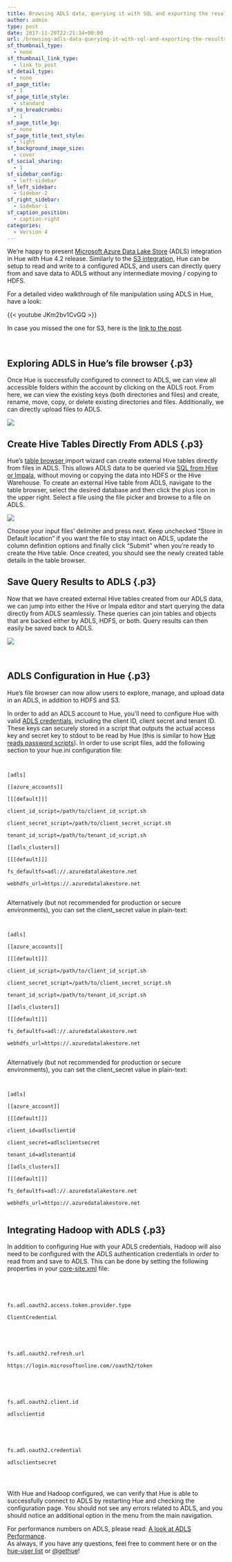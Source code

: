 ```yaml
---
title: Browsing ADLS data, querying it with SQL and exporting the results back in Hue 4.2
author: admin
type: post
date: 2017-11-20T22:21:34+00:00
url: /browsing-adls-data-querying-it-with-sql-and-exporting-the-results-back-in-hue-4-2/
sf_thumbnail_type:
  - none
sf_thumbnail_link_type:
  - link_to_post
sf_detail_type:
  - none
sf_page_title:
  - 1
sf_page_title_style:
  - standard
sf_no_breadcrumbs:
  - 1
sf_page_title_bg:
  - none
sf_page_title_text_style:
  - light
sf_background_image_size:
  - cover
sf_social_sharing:
  - 1
sf_sidebar_config:
  - left-sidebar
sf_left_sidebar:
  - Sidebar-2
sf_right_sidebar:
  - Sidebar-1
sf_caption_position:
  - caption-right
categories:
  - Version 4
---
```


<p class="p1">
  We’re happy to present <a href="https://azure.microsoft.com/en-us/services/data-lake-store/">Microsoft Azure Data Lake Store</a> (ADLS) integration in Hue with Hue 4.2 release. Similarly to the <a href="https://gethue.com/introducing-s3-support-in-hue/">S3 integration</a>, Hue can be setup to read and write to a configured ADLS, and users can directly query from and save data to ADLS without any intermediate moving / copying to HDFS.
</p>

<p class="p1">
  For a detailed video walkthrough of file manipulation using ADLS in Hue, have a look:
</p>

{{< youtube JKm2bv1CvGQ >}}

<p class="p1">
  In case you missed the one for S3, here is the <a href="https://gethue.com/introducing-s3-support-in-hue/">link to the post</a>.
</p>

&nbsp;

## Exploring ADLS in Hue’s file browser {.p3}

<p class="p1">
  Once Hue is successfully configured to connect to ADLS, we can view all accessible folders within the account by clicking on the ADLS root. From here, we can view the existing keys (both directories and files) and create, rename, move, copy, or delete existing directories and files. Additionally, we can directly upload files to ADLS.
</p>

<img src="https://cdn.gethue.com/uploads/2016/08/image2.png"/>

## Create Hive Tables Directly From ADLS {.p3}

<p class="p1">
  Hue’s <a href="https://gethue.com/browsing-hive-tables-data-and-metadata-is-getting-faster-and-prettier/">table browser </a>import wizard can create external Hive tables directly from files in ADLS. This allows ADLS data to be queried via <a href="https://gethue.com/sql-editor/">SQL from Hive or Impala</a>, without moving or copying the data into HDFS or the Hive Warehouse. To create an external Hive table from ADLS, navigate to the table browser, select the desired database and then click the plus icon in the upper right. Select a file using the file picker and browse to a file on ADLS.
</p>

<img src="https://cdn.gethue.com/uploads/2017/11/image4-1.png"/>

<p class="p1">
  Choose your input files’ delimiter and press next. Keep unchecked “Store in Default location” if you want the file to stay intact on ADLS, update the column definition options and finally click “Submit” when you’re ready to create the Hive table. Once created, you should see the newly created table details in the table browser.
</p>

## Save Query Results to ADLS {.p3}

<p class="p1">
  Now that we have created external Hive tables created from our ADLS data, we can jump into either the Hive or Impala editor and start querying the data directly from ADLS seamlessly. These queries can join tables and objects that are backed either by ADLS, HDFS, or both. Query results can then easily be saved back to ADLS.
</p>

<img src="https://cdn.gethue.com/uploads/2017/11/image1-1.png"/>

&nbsp;

## ADLS Configuration in Hue {.p3}

<p class="p1">
  Hue’s file browser can now allow users to explore, manage, and upload data in an ADLS, in addition to HDFS and S3.
</p>

<p class="p1">
  In order to add an ADLS account to Hue, you’ll need to configure Hue with valid <a href="https://docs.microsoft.com/en-us/azure/data-lake-store/data-lake-store-service-to-service-authenticate-rest-api">ADLS credentials</a>, including the client ID, client secret and tenant ID.<br /> These keys can securely stored in a script that outputs the actual access key and secret key to stdout to be read by Hue (this is similar to how <a href="https://gethue.com/storing-passwords-in-script-rather-than-hue-ini-files/">Hue reads password scripts</a>). In order to use script files, add the following section to your hue.ini configuration file:
</p>

<pre><code class="bash">

[adls]

[[azure_accounts]]

[[[default]]]

client_id_script=/path/to/client_id_script.sh

client_secret_script=/path/to/client_secret_script.sh

tenant_id_script=/path/to/tenant_id_script.sh

[[adls_clusters]]

[[[default]]]

fs_defaultfs=adl://<account_name>.azuredatalakestore.net

webhdfs_url=https://<account_name>.azuredatalakestore.net

</code></pre>

<p class="p1">
  Alternatively (but not recommended for production or secure environments), you can set the client_secret value in plain-text:
</p>

<pre><code class="bash">

[adls]

[[azure_accounts]]

[[[default]]]

client_id_script=/path/to/client_id_script.sh

client_secret_script=/path/to/client_secret_script.sh

tenant_id_script=/path/to/tenant_id_script.sh

[[adls_clusters]]

[[[default]]]

fs_defaultfs=adl://<account_name>.azuredatalakestore.net

webhdfs_url=https://<account_name>.azuredatalakestore.net

</code></pre>

<p class="p1">
  Alternatively (but not recommended for production or secure environments), you can set the client_secret value in plain-text:
</p>

<pre><code class="bash">

[adls]

[[azure_account]]

[[[default]]]

client_id=adlsclientid

client_secret=adlsclientsecret

tenant_id=adlstenantid

[[adls_clusters]]

[[[default]]]

fs_defaultfs=adl://<account_name>.azuredatalakestore.net

webhdfs_url=https://<account_name>.azuredatalakestore.net

</code></pre>

## Integrating Hadoop with ADLS {.p3}

<p class="p1">
  In addition to configuring Hue with your ADLS credentials, Hadoop will also need to be configured with the ADLS authentication credentials in order to read from and save to ADLS. This can be done by setting the following properties in your <a href="https://hadoop.apache.org/docs/current/hadoop-azure-datalake/index.html#Using_Client_Keys">core-site.xml</a> file:
</p>

<pre><code class="xml">

<property>

<name>fs.adl.oauth2.access.token.provider.type</name>

<value>ClientCredential</value>

</property/>

<property>

<name>fs.adl.oauth2.refresh.url</name>

<value>https://login.microsoftonline.com/<tenant_id>/oauth2/token</value>

</property/>

<property>

<name>fs.adl.oauth2.client.id</name>

<value>adlsclientid</value>

</property/>

<property>

<name>fs.adl.oauth2.credential</name>

<value>adlsclientsecret</value>

</property/>

</code></pre>

<p class="p1">
  With Hue and Hadoop configured, we can verify that Hue is able to successfully connect to ADLS by restarting Hue and checking the configuration page. You should not see any errors related to ADLS, and you should notice an additional option in the menu from the main navigation.
</p>

<p class="p1">
  For performance numbers on ADLS, please read: <a href="http://blog.cloudera.com/blog/2017/10/a-look-at-adls-performance-throughput-and-scalability/">A look at ADLS Performance</a>.<br /> As always, if you have any questions, feel free to comment here or on the <a href="http://groups.google.com/a/cloudera.org/group/hue-user">hue-user list</a> or <a href="https://twitter.com/gethue">@gethue</a>!
</p>
